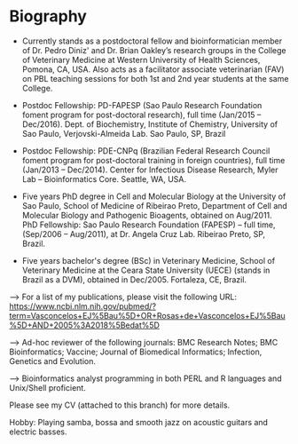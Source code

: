 # Biography

* Currently stands as a postdoctoral fellow and bioinformatician member of Dr. Pedro Diniz' and Dr. Brian Oakley’s research groups in the College of Veterinary Medicine at Western University of Health Sciences, Pomona, CA, USA. Also acts as a facilitator associate veterinarian (FAV) on PBL teaching sessions for both 1st and 2nd year students at the same College.

* Postdoc Fellowship: PD-FAPESP (Sao Paulo Research Foundation foment program for post-doctoral research), full time (Jan/2015 – Dec/2016). Dept. of Biochemistry, Institute of Chemistry, University of Sao Paulo, Verjovski-Almeida Lab. Sao Paulo, SP, Brazil

* Postdoc Fellowship: PDE-CNPq (Brazilian Federal Research Council foment program for post-doctoral training in foreign countries), full time (Jan/2013 – Dec/2014). Center for Infectious Disease Research, Myler Lab – Bioinformatics Core. Seattle, WA, USA.

* Five years PhD degree in Cell and Molecular Biology at the University of Sao Paulo, School of Medicine of Ribeirao Preto, Department of Cell and Molecular Biology and Pathogenic Bioagents, obtained on Aug/2011.
PhD Fellowship: Sao Paulo Research Foundation (FAPESP) – full time, (Sep/2006 – Aug/2011), at Dr. Angela Cruz Lab. Ribeirao Preto, SP, Brazil.

* Five years bachelor's degree (BSc) in Veterinary Medicine, School of Veterinary Medicine at the Ceara State University (UECE) (stands in Brazil as a DVM), obtained in Dec/2005. Fortaleza, CE, Brazil.

--> For a list of my publications, please visit the following URL: 
https://www.ncbi.nlm.nih.gov/pubmed/?term=Vasconcelos+EJ%5Bau%5D+OR+Rosas+de+Vasconcelos+EJ%5Bau%5D+AND+2005%3A2018%5Bedat%5D

--> Ad-hoc reviewer of the following journals: BMC Research Notes; BMC Bioinformatics; Vaccine; Journal of Biomedical Informatics; Infection, Genetics and Evolution.

--> Bioinformatics analyst programming in both PERL and R languages and Unix/Shell proficient.

Please see my CV (attached to this branch) for more details.

Hobby: Playing samba, bossa and smooth jazz on acoustic guitars and electric basses.
